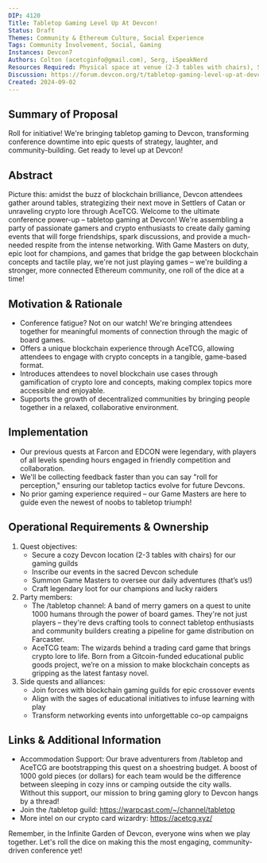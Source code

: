 ```yaml
---
DIP: 4120
Title: Tabletop Gaming Level Up At Devcon!
Status: Draft
Themes: Community & Ethereum Culture, Social Experience
Tags: Community Involvement, Social, Gaming
Instances: Devcon7 
Authors: Colton (acetcginfo@gmail.com), Serg, iSpeakNerd
Resources Required: Physical space at venue (2-3 tables with chairs), Schedule Integration
Discussion: https://forum.devcon.org/t/tabletop-gaming-level-up-at-devcon/4120
Created: 2024-09-02
---
```


## Summary of Proposal
Roll for initiative! We're bringing tabletop gaming to Devcon, transforming conference downtime into epic quests of strategy, laughter, and community-building. Get ready to level up at Devcon!

## Abstract
Picture this: amidst the buzz of blockchain brilliance, Devcon attendees gather around tables, strategizing their next move in Settlers of Catan or unraveling crypto lore through AceTCG. Welcome to the ultimate conference power-up – tabletop gaming at Devcon! We're assembling a party of passionate gamers and crypto enthusiasts to create daily gaming events that will forge friendships, spark discussions, and provide a much-needed respite from the intense networking. With Game Masters on duty, epic loot for champions, and games that bridge the gap between blockchain concepts and tactile play, we're not just playing games – we're building a stronger, more connected Ethereum community, one roll of the dice at a time!

## Motivation & Rationale
- Conference fatigue? Not on our watch! We're bringing attendees together for meaningful moments of connection through the magic of board games.
- Offers a unique blockchain experience through AceTCG, allowing attendees to engage with crypto concepts in a tangible, game-based format.
- Introduces attendees to novel blockchain use cases through gamification of crypto lore and concepts, making complex topics more accessible and enjoyable.
- Supports the growth of decentralized communities by bringing people together in a relaxed, collaborative environment.

## Implementation
- Our previous quests at Farcon and EDCON were legendary, with players of all levels spending hours engaged in friendly competition and collaboration.
- We'll be collecting feedback faster than you can say "roll for perception," ensuring our tabletop tactics evolve for future Devcons.
- No prior gaming experience required – our Game Masters are here to guide even the newest of noobs to tabletop triumph!

## Operational Requirements & Ownership
1. Quest objectives:
    - Secure a cozy Devcon location (2-3 tables with chairs) for our gaming guilds
    - Inscribe our events in the sacred Devcon schedule
    - Summon Game Masters to oversee our daily adventures (that’s us!)
    - Craft legendary loot for our champions and lucky raiders
2. Party members:
    - The /tabletop channel: A band of merry gamers on a quest to unite 1000 humans through the power of board games. They're not just players – they're devs crafting tools to connect tabletop enthusiasts and community builders creating a pipeline for game distribution on Farcaster.
    - AceTCG team: The wizards behind a trading card game that brings crypto lore to life. Born from a Gitcoin-funded educational public goods project, we’re on a mission to make blockchain concepts as gripping as the latest fantasy novel.
3. Side quests and alliances:
    - Join forces with blockchain gaming guilds for epic crossover events
    - Align with the sages of educational initiatives to infuse learning with play
    - Transform networking events into unforgettable co-op campaigns

## Links & Additional Information
- Accommodation Support: Our brave adventurers from /tabletop and AceTCG are bootstrapping this quest on a shoestring budget. A boost of 1000 gold pieces (or dollars) for each team would be the difference between sleeping in cozy inns or camping outside the city walls. Without this support, our mission to bring gaming glory to Devcon hangs by a thread!
- Join the /tabletop guild: https://warpcast.com/~/channel/tabletop
- More intel on our crypto card wizardry: https://acetcg.xyz/

Remember, in the Infinite Garden of Devcon, everyone wins when we play together. Let's roll the dice on making this the most engaging, community-driven conference yet!
